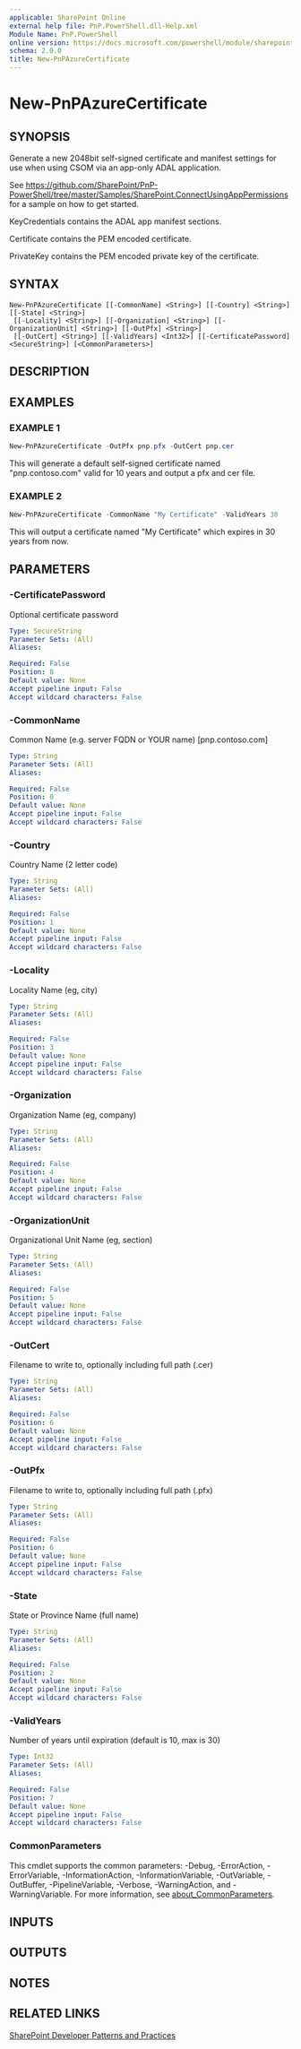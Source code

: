 ```yaml
---
applicable: SharePoint Online
external help file: PnP.PowerShell.dll-Help.xml
Module Name: PnP.PowerShell
online version: https://docs.microsoft.com/powershell/module/sharepoint-pnp/new-pnpazurecertificate
schema: 2.0.0
title: New-PnPAzureCertificate
---
```


# New-PnPAzureCertificate

## SYNOPSIS
Generate a new 2048bit self-signed certificate and manifest settings for use when using CSOM via an app-only ADAL application.

See https://github.com/SharePoint/PnP-PowerShell/tree/master/Samples/SharePoint.ConnectUsingAppPermissions for a sample on how to get started.

KeyCredentials contains the ADAL app manifest sections.

Certificate contains the PEM encoded certificate.

PrivateKey contains the PEM encoded private key of the certificate.

## SYNTAX

```
New-PnPAzureCertificate [[-CommonName] <String>] [[-Country] <String>] [[-State] <String>]
 [[-Locality] <String>] [[-Organization] <String>] [[-OrganizationUnit] <String>] [[-OutPfx] <String>]
 [[-OutCert] <String>] [[-ValidYears] <Int32>] [[-CertificatePassword] <SecureString>] [<CommonParameters>]
```

## DESCRIPTION

## EXAMPLES

### EXAMPLE 1
```powershell
New-PnPAzureCertificate -OutPfx pnp.pfx -OutCert pnp.cer
```

This will generate a default self-signed certificate named "pnp.contoso.com" valid for 10 years and output a pfx and cer file.

### EXAMPLE 2
```powershell
New-PnPAzureCertificate -CommonName "My Certificate" -ValidYears 30
```

This will output a certificate named "My Certificate" which expires in 30 years from now.

## PARAMETERS

### -CertificatePassword
Optional certificate password

```yaml
Type: SecureString
Parameter Sets: (All)
Aliases:

Required: False
Position: 8
Default value: None
Accept pipeline input: False
Accept wildcard characters: False
```

### -CommonName
Common Name (e.g. server FQDN or YOUR name) [pnp.contoso.com]

```yaml
Type: String
Parameter Sets: (All)
Aliases:

Required: False
Position: 0
Default value: None
Accept pipeline input: False
Accept wildcard characters: False
```

### -Country
Country Name (2 letter code)

```yaml
Type: String
Parameter Sets: (All)
Aliases:

Required: False
Position: 1
Default value: None
Accept pipeline input: False
Accept wildcard characters: False
```

### -Locality
Locality Name (eg, city)

```yaml
Type: String
Parameter Sets: (All)
Aliases:

Required: False
Position: 3
Default value: None
Accept pipeline input: False
Accept wildcard characters: False
```

### -Organization
Organization Name (eg, company)

```yaml
Type: String
Parameter Sets: (All)
Aliases:

Required: False
Position: 4
Default value: None
Accept pipeline input: False
Accept wildcard characters: False
```

### -OrganizationUnit
Organizational Unit Name (eg, section)

```yaml
Type: String
Parameter Sets: (All)
Aliases:

Required: False
Position: 5
Default value: None
Accept pipeline input: False
Accept wildcard characters: False
```

### -OutCert
Filename to write to, optionally including full path (.cer)

```yaml
Type: String
Parameter Sets: (All)
Aliases:

Required: False
Position: 6
Default value: None
Accept pipeline input: False
Accept wildcard characters: False
```

### -OutPfx
Filename to write to, optionally including full path (.pfx)

```yaml
Type: String
Parameter Sets: (All)
Aliases:

Required: False
Position: 6
Default value: None
Accept pipeline input: False
Accept wildcard characters: False
```

### -State
State or Province Name (full name)

```yaml
Type: String
Parameter Sets: (All)
Aliases:

Required: False
Position: 2
Default value: None
Accept pipeline input: False
Accept wildcard characters: False
```

### -ValidYears
Number of years until expiration (default is 10, max is 30)

```yaml
Type: Int32
Parameter Sets: (All)
Aliases:

Required: False
Position: 7
Default value: None
Accept pipeline input: False
Accept wildcard characters: False
```

### CommonParameters
This cmdlet supports the common parameters: -Debug, -ErrorAction, -ErrorVariable, -InformationAction, -InformationVariable, -OutVariable, -OutBuffer, -PipelineVariable, -Verbose, -WarningAction, and -WarningVariable. For more information, see [about_CommonParameters](http://go.microsoft.com/fwlink/?LinkID=113216).

## INPUTS

## OUTPUTS

## NOTES

## RELATED LINKS

[SharePoint Developer Patterns and Practices](https://aka.ms/sppnp)